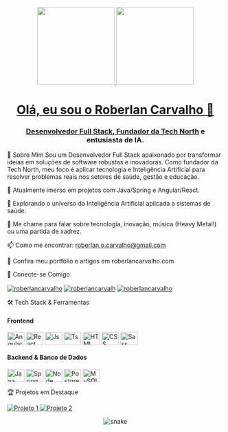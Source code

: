 <div align="center">
<a href="https://github.com/roberlancarvalho">
<img height="180em" src="https://www.google.com/search?q=https://github-readme-stats.vercel.app/api%3Fusername%3Droberlancarvalho%26show_icons%3Dtrue%26theme%3Ddracula%26include_all_commits%3Dtrue%26count_private%3Dtrue"/>
<img height="180em" src="https://www.google.com/search?q=https://github-readme-stats.vercel.app/api/top-langs/%3Fusername%3Droberlancarvalho%26layout%3Dcompact%26langs_count%3D7%26theme%3Ddracula"/>
</div>

<div align="center" style="display: inline_block">




<h1 align="center">Olá, eu sou o Roberlan Carvalho 👋</h1>
<h3 align="center">Desenvolvedor Full Stack, Fundador da <a href="https://technorth.com.br/">Tech North</a> e entusiasta de IA.</h3>
</div>

🚀 Sobre Mim
Sou um Desenvolvedor Full Stack apaixonado por transformar ideias em soluções de software robustas e inovadoras. Como fundador da Tech North, meu foco é aplicar tecnologia e Inteligência Artificial para resolver problemas reais nos setores de saúde, gestão e educação.

🔭 Atualmente imerso em projetos com Java/Spring e Angular/React.

🌱 Explorando o universo da Inteligência Artificial aplicada a sistemas de saúde.

💬 Me chame para falar sobre tecnologia, inovação, música (Heavy Metal!) ou uma partida de xadrez.

📫 Como me encontrar: roberlan.o.carvalho@gmail.com

📝 Confira meu portfólio e artigos em roberlancarvalho.com

🔗 Conecte-se Comigo
<p align="left">
<a href="https://www.linkedin.com/in/roberlancarvalho/" target="blank"><img align="center" src="https://www.google.com/search?q=https://img.shields.io/badge/linkedin-0A66C2%3Fstyle%3Dfor-the-badge%26logo%3Dlinkedin%26logoColor%3Dwhite" alt="roberlancarvalho"/></a>
<a href="https://twitter.com/roberlancarvalh" target="blank"><img align="center" src="https://www.google.com/search?q=https://img.shields.io/badge/twitter-1DA1F2%3Fstyle%3Dfor-the-badge%26logo%3Dtwitter%26logoColor%3Dwhite" alt="roberlancarvalh"/></a>
<a href="https://www.google.com/search?q=https://instagram.com/roberlancarvalho" target="blank"><img align="center" src="https://www.google.com/search?q=https://img.shields.io/badge/instagram-E4405F%3Fstyle%3Dfor-the-badge%26logo%3Dinstagram%26logoColor%3Dwhite" alt="roberlancarvalho"/></a>
</p>

🛠️ Tech Stack & Ferramentas
<div style="display: inline_block">




<h4>Frontend</h4>
<img align="center" alt="Angular" height="30" width="40" src="https://www.google.com/search?q=https://raw.githubusercontent.com/devicons/devicon/master/icons/angularjs/angularjs-original.svg">
<img align="center" alt="React" height="30" width="40" src="https://www.google.com/search?q=https://raw.githubusercontent.com/devicons/devicon/master/icons/react/react-original.svg">
<img align="center" alt="Js" height="30" width="40" src="https://www.google.com/search?q=https://raw.githubusercontent.com/devicons/devicon/master/icons/javascript/javascript-plain.svg">
<img align="center" alt="Ts" height="30" width="40" src="https://www.google.com/search?q=https://raw.githubusercontent.com/devicons/devicon/master/icons/typescript/typescript-plain.svg">
<img align="center" alt="HTML" height="30" width="40" src="https://www.google.com/search?q=https://raw.githubusercontent.com/devicons/devicon/master/icons/html5/html5-original.svg">
<img align="center" alt="CSS" height="30" width="40" src="https://www.google.com/search?q=https://raw.githubusercontent.com/devicons/devicon/master/icons/css3/css3-original.svg">
<img align="center" alt="Sass" height="30" width="40" src="https://www.google.com/search?q=https://raw.githubusercontent.com/devicons/devicon/master/icons/sass/sass-original.svg">
</div>
<div style="display: inline_block">




<h4>Backend & Banco de Dados</h4>
<img align="center" alt="Java" height="30" width="40" src="https://www.google.com/search?q=https://raw.githubusercontent.com/devicons/devicon/master/icons/java/java-original.svg">
<img align="center" alt="Spring" height="30" width="40" src="https://www.google.com/search?q=https://raw.githubusercontent.com/devicons/devicon/master/icons/spring/spring-original.svg">
<img align="center" alt="Node" height="30" width="40" src="https://www.google.com/search?q=https://raw.githubusercontent.com/devicons/devicon/master/icons/nodejs/nodejs-original.svg">
<img align="center" alt="PostgreSQL" height="30" width="40" src="https://www.google.com/search?q=https://raw.githubusercontent.com/devicons/devicon/master/icons/postgresql/postgresql-original.svg">
<img align="center" alt="MySQL" height="30" width="40" src="https://www.google.com/search?q=https://raw.githubusercontent.com/devicons/devicon/master/icons/mysql/mysql-original.svg">
</div>

🏆 Projetos em Destaque
<p>
<!-- Para usar este card, troque 'NOME_DO_REPO' pelo nome de um dos seus repositórios fixados (pinned) -->
<a href="https://www.google.com/search?q=https://github.com/roberlancarvalho/NOME_DO_REPO_1">
<img src="https://www.google.com/search?q=https://github-readme-stats.vercel.app/api/pin/%3Fusername%3Droberlancarvalho%26repo%3DNOME_DO_REPO_1%26theme%3Ddracula" alt="Projeto 1">
</a>
<a href="https://www.google.com/search?q=https://github.com/roberlancarvalho/NOME_DO_REPO_2">
<img src="https://www.google.com/search?q=https://github-readme-stats.vercel.app/api/pin/%3Fusername%3Droberlancarvalho%26repo%3DNOME_DO_REPO_2%26theme%3Ddracula" alt="Projeto 2">
</a>
</p>

<div align="center">
<img src="https://www.google.com/search?q=https://github.com/roberlancarvalho/roberlancarvalho/raw/main/grid-snake.svg" alt="snake">
</div>
